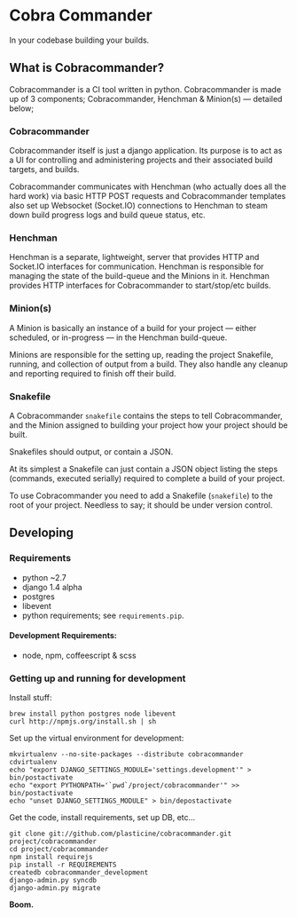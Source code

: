 # Cobra Commander

In your codebase building your builds.


## What is Cobracommander?

Cobracommander is a CI tool written in python. Cobracommander is made up of 3 components; Cobracommander, Henchman & Minion(s) — detailed below;

### Cobracommander

Cobracommander itself is just a django application. Its purpose is to act as a UI for controlling and administering projects and their associated build targets, and builds.

Cobracommander communicates with Henchman (who actually does all the hard work) via basic HTTP POST requests and Cobracommander templates also set up Websocket (Socket.IO) connections to Henchman to steam down build progress logs and build queue status, etc.

### Henchman

Henchman is a separate, lightweight, server that provides HTTP and Socket.IO interfaces for communication. Henchman is responsible for managing the state of the build-queue and the Minions in it. Henchman provides HTTP interfaces for Cobracommander to start/stop/etc builds.

### Minion(s)

A Minion is basically an instance of a build for your project — either scheduled, or in-progress — in the Henchman build-queue.

Minions are responsible for the setting up, reading the project Snakefile, running, and collection of output from a build. They also handle any cleanup and reporting required to finish off their build.

### Snakefile

A Cobracommander `snakefile` contains the steps to tell Cobracommander, and the Minion assigned to building your project how your project should be built.

Snakefiles should output, or contain a JSON.

At its simplest a Snakefile can just contain a JSON object listing the steps (commands, executed serially) required to complete a build of your project.

To use Cobracommander you need to add a Snakefile (`snakefile`) to the root of your project. Needless to say; it should be under version control.


## Developing

### Requirements

- python ~2.7
- django 1.4 alpha
- postgres
- libevent
- python requirements; see `requirements.pip`.

#### Development Requirements:

- node, npm, coffeescript & scss


### Getting up and running for development

Install stuff:

    brew install python postgres node libevent
    curl http://npmjs.org/install.sh | sh

Set up the virtual environment for development:

    mkvirtualenv --no-site-packages --distribute cobracommander
    cdvirtualenv
    echo "export DJANGO_SETTINGS_MODULE='settings.development'" > bin/postactivate
    echo "export PYTHONPATH='`pwd`/project/cobracommander'" >> bin/postactivate
    echo "unset DJANGO_SETTINGS_MODULE" > bin/depostactivate

Get the code, install requirements, set up DB, etc...

    git clone git://github.com/plasticine/cobracommander.git project/cobracommander
    cd project/cobracommander
    npm install requirejs
    pip install -r REQUIREMENTS
    createdb cobracommander_development
    django-admin.py syncdb
    django-admin.py migrate


__Boom.__
